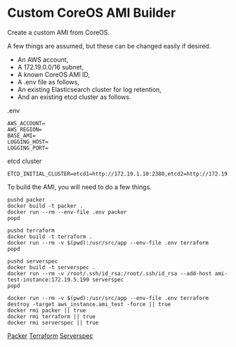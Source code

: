 Custom CoreOS AMI Builder
=========================

Create a custom AMI from CoreOS.

A few things are assumed, but these can be changed easily if desired.
- An AWS account,
- A 172.19.0.0/16 subnet,
- A known CoreOS AMI ID,
- A .env file as follows,
- An existing Elasticsearch cluster for log retention,
- And an existing etcd cluster as follows.

.env
```
AWS_ACCOUNT=
AWS_REGION=
BASE_AMI=
LOGGING_HOST=
LOGGING_PORT=
```

etcd cluster
```
ETCD_INITIAL_CLUSTER=etcd1=http://172.19.1.10:2380,etcd2=http://172.19.2.10:2380,etcd3=http://172.19.4.10:2380,etcd4=http://172.19.5.10:2380,etcd5=http://172.19.1.11:2380
```

To build the AMI, you will need to do a few things.

```
pushd packer
docker build -t packer .
docker run --rm --env-file .env packer
popd

pushd terraform
docker build -t terraform .
docker run --rm -v $(pwd):/usr/src/app --env-file .env terraform
popd

pushd serverspec
docker build -t serverspec .
docker run --rm -v /root/.ssh/id_rsa:/root/.ssh/id_rsa --add-host ami-test-instance:172.19.5.199 serverspec
popd

docker run --rm -v $(pwd):/usr/src/app --env-file .env terraform destroy -target aws_instance.ami_test -force || true
docker rmi packer || true
docker rmi terraform || true
docker rmi serverspec || true
```

[Packer](https://packer.io)
[Terraform](https://www.terraform.io/)
[Serverspec](http://serverspec.org/)
